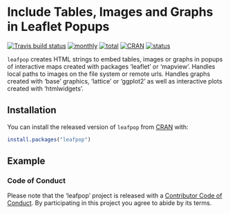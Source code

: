 
<!-- README.md is generated from README.Rmd. Please edit that file -->

# Include Tables, Images and Graphs in Leaflet Popups

[![Travis build
status](https://travis-ci.org/r-spatial/leafpop.svg?branch=master)](https://travis-ci.org/r-spatial/leafpop)
[![monthly](http://cranlogs.r-pkg.org/badges/leafpop)](https://www.rpackages.io/package/leafpop)
[![total](http://cranlogs.r-pkg.org/badges/grand-total/leafpop)](https://www.rpackages.io/package/leafpop)
[![CRAN](http://www.r-pkg.org/badges/version/leafpop?color=009999)](https://cran.r-project.org/package=leafpop)
[![status](https://tinyverse.netlify.com/badge/leafpop)](https://CRAN.R-project.org/package=leafpop)

`leafpop` creates HTML strings to embed tables, images or graphs in
popups of interactive maps created with packages ‘leaflet’ or ‘mapview’.
Handles local paths to images on the file system or remote urls. Handles
graphs created with ‘base’ graphics, ‘lattice’ or ‘ggplot2’ as well as
interactive plots created with ‘htmlwidgets’.

## Installation

You can install the released version of `leafpop` from
[CRAN](https://CRAN.R-project.org) with:

``` r
install.packages("leafpop")
```

## Example

### Code of Conduct

Please note that the ‘leafpop’ project is released with a [Contributor
Code of Conduct](CODE_OF_CONDUCT.md). By participating in this project
you agree to abide by its terms.
